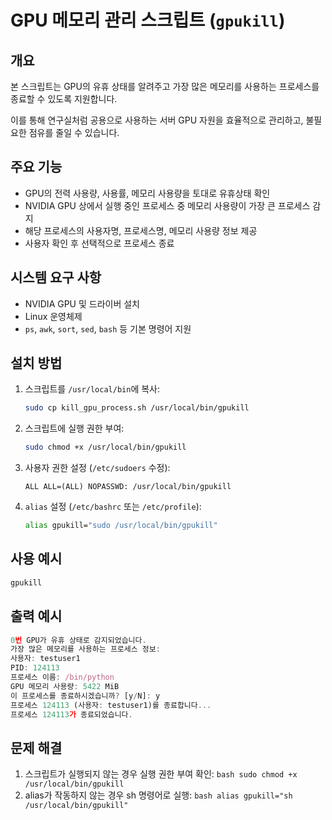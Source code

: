 # GPU 메모리 관리 스크립트 (`gpukill`)

## 개요
본 스크립트는 GPU의 유휴 상태를 알려주고 가장 많은 메모리를 사용하는 프로세스를 종료할 수 있도록 지원합니다.

이를 통해 연구실처럼 공용으로 사용하는 서버 GPU 자원을 효율적으로 관리하고, 불필요한 점유를 줄일 수 있습니다.

## 주요 기능
- GPU의 전력 사용량, 사용률, 메모리 사용량을 토대로 유휴상태 확인
- NVIDIA GPU 상에서 실행 중인 프로세스 중 메모리 사용량이 가장 큰 프로세스 감지
- 해당 프로세스의 사용자명, 프로세스명, 메모리 사용량 정보 제공
- 사용자 확인 후 선택적으로 프로세스 종료

## 시스템 요구 사항
- NVIDIA GPU 및 드라이버 설치
- Linux 운영체제
- `ps`, `awk`, `sort`, `sed`, `bash` 등 기본 명령어 지원

## 설치 방법
1. 스크립트를 `/usr/local/bin`에 복사:
    ```bash
    sudo cp kill_gpu_process.sh /usr/local/bin/gpukill
    ```
2. 스크립트에 실행 권한 부여:
    ```bash
    sudo chmod +x /usr/local/bin/gpukill
    ```
3. 사용자 권한 설정 (`/etc/sudoers` 수정):
    ```plaintext
    ALL ALL=(ALL) NOPASSWD: /usr/local/bin/gpukill
    ```

4. `alias` 설정 (`/etc/bashrc` 또는 `/etc/profile`):
    ```bash
    alias gpukill="sudo /usr/local/bin/gpukill"
    ```

## 사용 예시
```bash
gpukill
```

## 출력 예시
```js
0번 GPU가 유휴 상태로 감지되었습니다.
가장 많은 메모리를 사용하는 프로세스 정보:
사용자: testuser1
PID: 124113
프로세스 이름: /bin/python
GPU 메모리 사용량: 5422 MiB
이 프로세스를 종료하시겠습니까? [y/N]: y
프로세스 124113 (사용자: testuser1)를 종료합니다...
프로세스 124113가 종료되었습니다.
```

## 문제 해결
  1. 스크립트가 실행되지 않는 경우 실행 권한 부여 확인:
    ```bash
    sudo chmod +x /usr/local/bin/gpukill
    ```
  2. alias가 작동하지 않는 경우 sh 명령어로 실행:
    ```bash
    alias gpukill="sh /usr/local/bin/gpukill"
    ```
